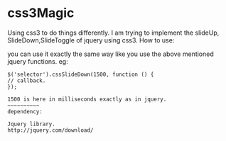 # css3Magic
Using css3 to do things differently.
I am trying to implement the slideUp, SlideDown,SlideToggle of jquery using css3.
How to use:

you can use it exactly the same way like you use the above mentioned jquery functions.
eg:
~~~~~~~~~~~
$('selector').cssSlideDown(1500, function () {
// callback.
});

1500 is here in milliseconds exactly as in jquery.
~~~~~~~~~~
dependency:

Jquery library.
http://jquery.com/download/




